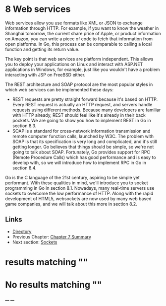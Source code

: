 
# 8 Web services

Web services allow you use formats like XML or JSON to exchange information through HTTP. For example, if you want to know the weather in Shanghai tomorrow, the current share price of Apple, or product information on Amazon, you can write a piece of code to fetch that information from open platforms. In Go, this process can be comparable to calling a local function and getting its return value.

The key point is that web services are platform independent. This allows you to deploy your applications on Linux and interact with ASP.NET applications in Windows, for example, just like you wouldn't have a problem interacting with JSP on FreeBSD either.

The REST architecture and SOAP protocol are the most popular styles in which web services can be implemented these days:

  * REST requests are pretty straight forward because it's based on HTTP. Every REST request is actually an HTTP request, and servers handle requests using different methods. Because many developers are familiar with HTTP already, REST should feel like it's already in their back pockets. We are going to show you how to implement REST in Go in section 8.3.
  * SOAP is a standard for cross-network information transmission and remote computer function calls, launched by W3C. The problem with SOAP is that its specification is very long and complicated, and it's still getting longer. Go believes that things should be simple, so we're not going to talk about SOAP. Fortunately, Go provides support for RPC (Remote Procedure Calls) which has good performance and is easy to develop with, so we will introduce how to implement RPC in Go in section 8.4.



Go is the C language of the 21st century, aspiring to be simple yet performant. With these qualities in mind, we'll introduce you to socket programming in Go in section 8.1. Nowadays, many real-time servers use sockets to overcome the low performance of HTTP. Along with the rapid development of HTML5, websockets are now used by many web based game companies, and we will talk about this more in section 8.2.

## Links

  * [Directory](preface.md)
  * Previous Chapter: [Chapter 7 Summary](07.7.md)
  * Next section: [Sockets](08.1.md)

#  results matching ""




# No results matching ""

[ __](07.7.md) [ __](08.1.md)
